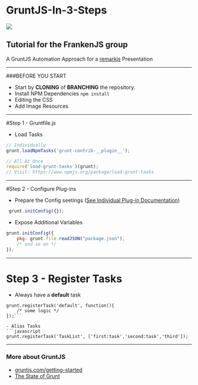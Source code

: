 GruntJS-In-3-Steps
==

![](http://www.cowglow.com/github/GruntJS-In-3-Steps/images/grunt-logo-no-wordmark.svg)


Tutorial for the FrankenJS group
--


A GruntJS Automation Approach for a [remarkjs](http://remarkjs.com/) Presentation

---

###BEFORE YOU START
- Start by __CLONING__ of __BRANCHING__ the repository.
- Install NPM Dependencies
 ``` npm install ```
- Editing the CSS
- Add Image Resources

---

#Step 1 - Gruntfile.js
- Load Tasks 
```javascript
// Individually  
grunt.loadNpmTasks('grunt-contrib-__plugin__');
```
```javascript
// All At Once
require('load-grunt-tasks')(grunt);
// Visit: https://www.npmjs.org/package/load-grunt-tasks
```

---

#Step 2 - Configure Plug-ins
- Prepare the Config seetings ([See Individual Plug-in Documentation](http://gruntjs.com/plugins))
```javascript
 grunt.initConfig({});
 ```

- Expose Additional Variables
```javascript
grunt.initConfig({
    pkg: grunt.file.readJSON("package.json"),
    /* and so on */
});
```

---

# Step 3 - Register Tasks
- Always have a __default__ task
```
grunt.registerTask('default', function(){
    /* some logic */
});```

- Alias Tasks
```javascript
grunt.registerTask('TaskList', ['first:task','second:task','third']);
```

---

### More about GruntJS
- [gruntjs.com/getting-started](gruntjs.com/getting-started)
- [The State of Grunt](http://cowboy.github.io/state-of-grunt-fe-summit-2014-talk/)
